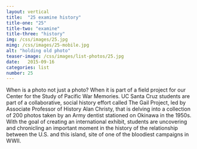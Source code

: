 ```yaml
---
layout: vertical
title:  "25 examine history"
title-one: "25"
title-two: "examine"
title-three: "history"
img: /css/images/25.jpg
mimg: /css/images/25-mobile.jpg
alt: "holding old photo"
teaser-image: /css/images/list-photos/25.jpg
date:   2015-09-16
categories: list
number: 25
---
```

When is a photo not just a photo? When it is part 
of a field project for our Center for the Study of Pacific War Memories. UC Santa Cruz students are part of a collaborative, social history effort called The Gail Project, led by Associate Professor of History Alan Christy, that is delving into a collection of 200 photos taken by an Army dentist stationed on Okinawa in the 1950s. With the goal of creating an international exhibit, students are uncovering and chronicling an important moment in the history of the relationship between the U.S. and this island, site of one of the bloodiest campaigns in WWII.